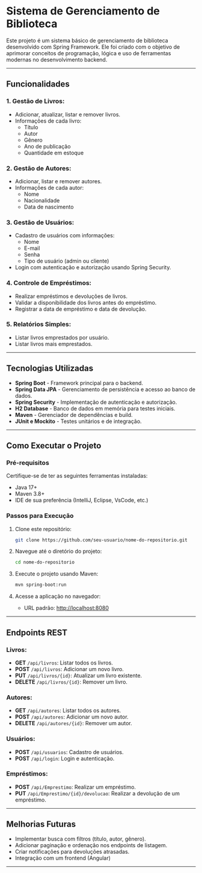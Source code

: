 # Sistema de Gerenciamento de Biblioteca

Este projeto é um sistema básico de gerenciamento de biblioteca desenvolvido com Spring Framework. Ele foi criado com o objetivo de aprimorar conceitos de programação, lógica e uso de ferramentas modernas no desenvolvimento backend.

---

## Funcionalidades

### 1. Gestão de Livros:

- Adicionar, atualizar, listar e remover livros.
- Informações de cada livro:
  - Título
  - Autor
  - Gênero
  - Ano de publicação
  - Quantidade em estoque

### 2. Gestão de Autores:

- Adicionar, listar e remover autores.
- Informações de cada autor:
  - Nome
  - Nacionalidade
  - Data de nascimento

### 3. Gestão de Usuários:

- Cadastro de usuários com informações:
  - Nome
  - E-mail
  - Senha
  - Tipo de usuário (admin ou cliente)
- Login com autenticação e autorização usando Spring Security.

### 4. Controle de Empréstimos:

- Realizar empréstimos e devoluções de livros.
- Validar a disponibilidade dos livros antes do empréstimo.
- Registrar a data de empréstimo e data de devolução.

### 5. Relatórios Simples:

- Listar livros emprestados por usuário.
- Listar livros mais emprestados.

---

## Tecnologias Utilizadas

- **Spring Boot** - Framework principal para o backend.
- **Spring Data JPA** - Gerenciamento de persistência e acesso ao banco de dados.
- **Spring Security** - Implementação de autenticação e autorização.
- **H2 Database** - Banco de dados em memória para testes iniciais.
- **Maven** - Gerenciador de dependências e build.
- **JUnit e Mockito** - Testes unitários e de integração.

---

## Como Executar o Projeto

### Pré-requisitos

Certifique-se de ter as seguintes ferramentas instaladas:

- Java 17+
- Maven 3.8+
- IDE de sua preferência (IntelliJ, Eclipse, VsCode, etc.)

### Passos para Execução

1. Clone este repositório:

   ```bash
   git clone https://github.com/seu-usuario/nome-do-repositorio.git
   ```

2. Navegue até o diretório do projeto:

   ```bash
   cd nome-do-repositorio
   ```

3. Execute o projeto usando Maven:

   ```bash
   mvn spring-boot:run
   ```

4. Acesse a aplicação no navegador:
   - URL padrão: [http://localhost:8080](http://localhost:8080)

---

## Endpoints REST

### Livros:

- **GET** `/api/livros`: Listar todos os livros.
- **POST** `/api/livros`: Adicionar um novo livro.
- **PUT** `/api/livros/{id}`: Atualizar um livro existente.
- **DELETE** `/api/livros/{id}`: Remover um livro.

### Autores:

- **GET** `/api/autores`: Listar todos os autores.
- **POST** `/api/autores`: Adicionar um novo autor.
- **DELETE** `/api/autores/{id}`: Remover um autor.

### Usuários:

- **POST** `/api/usuarios`: Cadastro de usuários.
- **POST** `/api/login`: Login e autenticação.

### Empréstimos:

- **POST** `/api/Emprestimo`: Realizar um empréstimo.
- **PUT** `/api/Emprestimo/{id}/devolucao`: Realizar a devolução de um empréstimo.

---

## Melhorias Futuras

- Implementar busca com filtros (título, autor, gênero).
- Adicionar paginação e ordenação nos endpoints de listagem.
- Criar notificações para devoluções atrasadas.
- Integração com um frontend (Angular)

---
